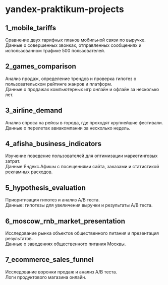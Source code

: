 # yandex-praktikum-projects
## 1_mobile_tariffs
Сравнение двух тарифных планов мобильной связи по выручке.  
Данные о совершенных звонках, отправленных сообщениях и использованном трафике 500 пользователей.   

## 2_games_comparison
Анализ продаж, определение трендов и проверка гипотез о пользовательском рейтинге жанров и платформ.  
Данные о продажах компьютерных игр онлайн и офлайн за несколько лет.  

## 3_airline_demand
Анализ спроса на рейсы в города, где проходят крупнейшие фестивали.  
Данные о перелетах авиакомпании за несколько недель.  

## 4_afisha_business_indicators
Изучение поведение пользователей для оптимизации маркетинговых затрат.  
Данные Яндекс.Афишы с посещениями сайта, заказами и статистикой рекламных расходов.  

## 5_hypothesis_evaluation
Приоритизация гипотез и анализ А/В теста.  
Данные: гипотезы для увеличения выручки и результаты А/В теста.  

## 6_moscow_rnb_market_presentation
Исследование рынка объектов общественного питания и презентация результатов.  
Данные о заведениях общественного питания Москвы.  

## 7_ecommerce_sales_funnel
Исследование воронки продаж и анализ А/В теста.  
Логи продуктового магазина онлайн.  
